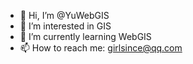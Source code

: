 - 👋 Hi, I’m @YuWebGIS
- 👀 I’m interested in GIS
- 🌱 I’m currently learning WebGIS
- 📫 How to reach me: girlsince@qq.com

<!---
YuWebGIS/YuWebGIS is a ✨ special ✨ repository because its `README.md` (this file) appears on your GitHub profile.
You can click the Preview link to take a look at your changes.
--->
